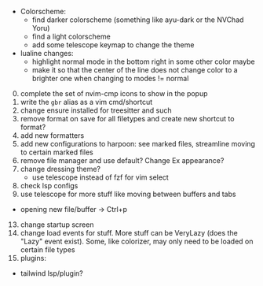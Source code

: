 - Colorscheme:
  - find darker colorscheme (something like ayu-dark or the NVChad Yoru)
  - find a light colorscheme
  - add some telescope keymap to change the theme
- lualine changes:
  - highlight normal mode in the bottom right in some other color maybe
  - make it so that the center of the line does not change color to a brighter one when changing to modes != normal

0. complete the set of nvim-cmp icons to show in the popup
1. write the `gbr` alias as a vim cmd/shortcut
2. change ensure installed for treesitter and such
3. remove format on save for all filetypes and create new shortcut to format?
4. add new formatters
5. add new configurations to harpoon: see marked files, streamline moving to certain marked files
6. remove file manager and use default? Change Ex appearance?
7. change dressing theme?
   - use telescope instead of fzf for vim select
8. check lsp configs
9. use telescope for more stuff like moving between buffers and tabs

- opening new file/buffer -> Ctrl+p

13. change startup screen
14. change load events for stuff. More stuff can be VeryLazy (does the "Lazy" event exist). Some, like colorizer, may only need to be loaded on certain file types
15. plugins:

- tailwind lsp/plugin?
